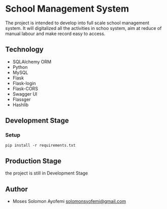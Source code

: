 # School Management System
The project is intended to develop into full scale school management system. It will digitalized all the activities in schoo system, aim at reduce of manual labour and make record easy to access. 
## Technology
- SQLAlchemy ORM
- Python
- MySQL
- Flask
- Flask-login
- Flask-CORS
- Swagger UI
- Flassger
- Hashlib
## Development Stage
### Setup

    pip install -r requirements.txt

## Production Stage
the project is still in Development Stage

## Author
- Moses Solomon Ayofemi <solomonsyofemi@gmail.com>
